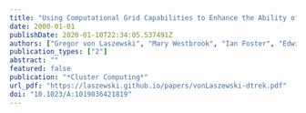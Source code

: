 ```yaml
---
title: "Using Computational Grid Capabilities to Enhance the Ability of an X-Ray Source for Structural Biology"
date: 2000-01-01
publishDate: 2020-01-10T22:34:05.537491Z
authors: ["Gregor von Laszewski", "Mary Westbrook", "Ian Foster", "Edwin Westbrook", "Craig Barnes"]
publication_types: ["2"]
abstract: ""
featured: false
publication: "*Cluster Computing*"
url_pdf: "https://laszewski.github.io/papers/vonLaszewski-dtrek.pdf"
doi: "10.1023/A:1019036421819"
---
```


